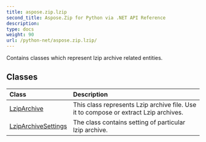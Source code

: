 ```yaml
---
title: aspose.zip.lzip
second_title: Aspose.Zip for Python via .NET API Reference
description: 
type: docs
weight: 90
url: /python-net/aspose.zip.lzip/
---
```



Contains classes which represent lzip archive related entities.

## Classes
| Class | Description |
| :- | :- |
|[LzipArchive](/zip/python-net/aspose.zip.lzip/lziparchive/)|This class represents Lzip archive file. Use it to compose or extract Lzip archives.|
|[LzipArchiveSettings](/zip/python-net/aspose.zip.lzip/lziparchivesettings/)|The class contains setting of particular lzip archive.|
